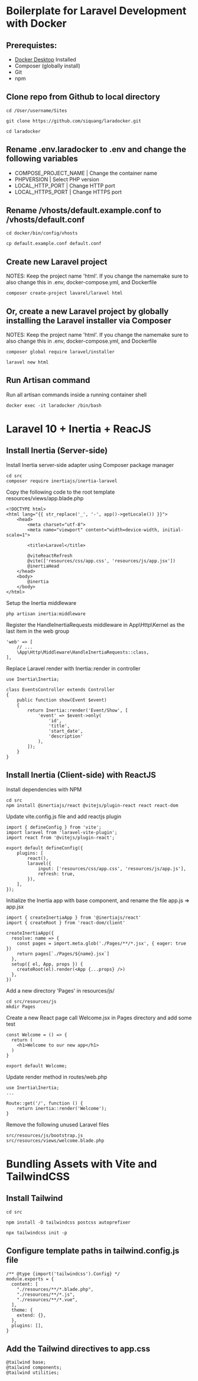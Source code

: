# Boilerplate for Laravel Development with Docker

## Prerequistes:
- [Docker Desktop](https://www.docker.com/products/docker-desktop/) Installed
- Composer (globally install)
- Git
- npm

## Clone repo from Github to local directory
``` 
cd /User/username/Sites

git clone https://github.com/siquang/laradocker.git 

cd laradocker
```
## Rename .env.laradocker to .env and change the following variables
- COMPOSE_PROJECT_NAME | Change the container name
- PHPVERSION | Select PHP version
- LOCAL_HTTP_PORT | Change HTTP port
- LOCAL_HTTPS_PORT | Change HTTPS port

## Rename /vhosts/default.example.conf to /vhosts/default.conf
```
cd docker/bin/config/vhosts

cp default.example.conf default.conf
```

## Create new Laravel project
NOTES: Keep the project name 'html'. If you change the namemake sure to also change this in .env, docker-compose.yml, and Dockerfile
```
composer create-project lavarel/laravel html
```

## Or, create a new Laravel project by globally installing the Laravel installer via Composer
NOTES: Keep the project name 'html'. If you change the namemake sure to also change this in .env, docker-compose.yml, and Dockerfile
```
composer global require laravel/installer

laravel new html
```

## Run Artisan command
Run all artisan commands inside a running container shell
```
docker exec -it laradocker /bin/bash
```

# Laravel 10 + Inertia + ReacJS

## Install Inertia (Server-side)

Install Inertia server-side adapter using Composer package manager
```
cd src
composer require inertiajs/inertia-laravel
```

Copy the following code to the root template resources/views/app.blade.php 
```
<!DOCTYPE html>
<html lang="{{ str_replace('_', '-', app()->getLocale()) }}">
    <head>
        <meta charset="utf-8">
        <meta name="viewport" content="width=device-width, initial-scale=1">

        <title>Laravel</title>

        @viteReactRefresh
        @vite(['resources/css/app.css', 'resources/js/app.jsx'])
        @inertiaHead
    </head>
    <body>
        @inertia
    </body>
</html>
```

Setup the Inertia middleware
```
php artisan inertia:middleware
```

Register the HandleInertiaRequests middleware in App\Http\Kernel as the last item in the web group
```
'web' => [
    // ...
    \App\Http\Middleware\HandleInertiaRequests::class,
],
```

Replace Laravel render with Inertia::render in controller
```
use Inertia\Inertia;

class EventsController extends Controller
{
    public function show(Event $event)
    {
        return Inertia::render('Event/Show', [
            'event' => $event->only(
                'id',
                'title',
                'start_date',
                'description'
            ),
        ]);
    }
}
```

## Install Inertia (Client-side) with ReactJS

Install dependencies with NPM
```
cd src
npm install @inertiajs/react @vitejs/plugin-react react react-dom
```

Update vite.config.js file and add reactjs plugin
```
import { defineConfig } from 'vite';
import laravel from 'laravel-vite-plugin';
import react from '@vitejs/plugin-react';

export default defineConfig({
    plugins: [
        react(),
        laravel({
            input: ['resources/css/app.css', 'resources/js/app.js'],
            refresh: true,
        }),
    ],
});
```

Initialize the Inertia app with base component, and rename the file app.js => app.jsx
```
import { createInertiaApp } from '@inertiajs/react'
import { createRoot } from 'react-dom/client'

createInertiaApp({
  resolve: name => {
    const pages = import.meta.glob('./Pages/**/*.jsx', { eager: true })
    return pages[`./Pages/${name}.jsx`]
  },
  setup({ el, App, props }) {
    createRoot(el).render(<App {...props} />)
  },
})
```

Add a new directory 'Pages' in resources/js/
```
cd src/resources/js
mkdir Pages
```

Create a new React page call Welcome.jsx in Pages directory and add some test
```
const Welcome = () => {
  return (
    <h1>Welcome to our new app</h1>
  )
}

export default Welcome;
```

Update render method in routes/web.php
```
use Inertia\Inertia;
...

Route::get('/', function () {
    return inertia::render('Welcome');
}
```

Remove the following unused Laravel files
```
src/resources/js/bootstrap.js
src/resources/views/welcome.blade.php
```

# Bundling Assets with Vite and TailwindCSS

## Install Tailwind
```
cd src

npm install -D tailwindcss postcss autoprefixer

npx tailwindcss init -p
```

## Configure template paths in tailwind.config.js file
```
/** @type {import('tailwindcss').Config} */
module.exports = {
  content: [
    "./resources/**/*.blade.php",
    "./resources/**/*.js",
    "./resources/**/*.vue",
  ],
  theme: {
    extend: {},
  },
  plugins: [],
}
```

## Add the Tailwind directives to app.css
```
@tailwind base;
@tailwind components;
@tailwind utilities;
```
